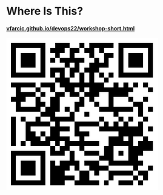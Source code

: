 # Where Is This?

#### [vfarcic.github.io/devops22/workshop-short.html](http://vfarcic.github.io/devops22/workshop-short.html)

![QR](img/address-short.png)